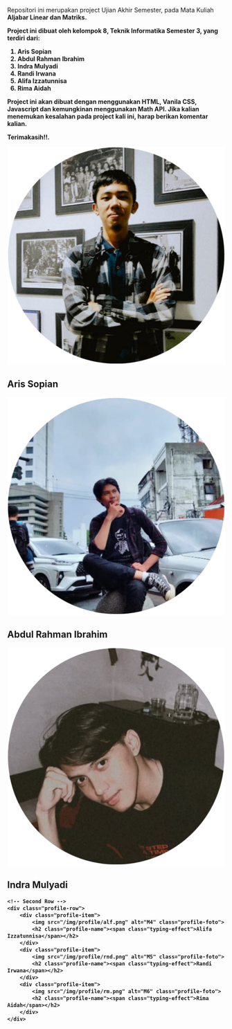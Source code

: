 Repositori ini merupakan project Ujian Akhir Semester, pada Mata Kuliah <b>Aljabar Linear dan Matriks<b>.

Project ini dibuat oleh kelompok 8, Teknik Informatika Semester 3, yang terdiri dari:
1. Aris Sopian
2. Abdul Rahman Ibrahim
3. Indra Mulyadi
4. Randi Irwana
5. Alifa Izzatunnisa
6. Rima Aidah

Project ini akan dibuat dengan menggunakan HTML, Vanila CSS, Javascript dan kemungkinan menggunakan Math API.
Jika kalian menemukan kesalahan pada project kali ini, harap berikan komentar kalian.

Terimakasih!!.

<div class="profile-container">
    <!-- First Row -->
    <div class="profile-row">
        <div class="profile-item">
            <img src="/img/profile/ars.png" alt="M1" class="profile-foto">
            <h2 class="profile-name"><span class="typing-effect">Aris Sopian</span></h2>
        </div>
        <div class="profile-item">
            <img src="/img/profile/abdl.png" alt="M2" class="profile-foto">
            <h2 class="profile-name"><span class="typing-effect">Abdul Rahman Ibrahim</span></h2>
        </div>
        <div class="profile-item">
            <img src="/img/profile/indr.png" alt="M3" class="profile-foto">
            <h2 class="profile-name"><span class="typing-effect">Indra Mulyadi</span></h2>
        </div>
    </div>

    <!-- Second Row -->
    <div class="profile-row">
        <div class="profile-item">
            <img src="/img/profile/alf.png" alt="M4" class="profile-foto">
            <h2 class="profile-name"><span class="typing-effect">Alifa Izzatunnisa</span></h2>
        </div>
        <div class="profile-item">
            <img src="/img/profile/rnd.png" alt="M5" class="profile-foto">
            <h2 class="profile-name"><span class="typing-effect">Randi Irwana</span></h2>
        </div>
        <div class="profile-item">
            <img src="/img/profile/rm.png" alt="M6" class="profile-foto">
            <h2 class="profile-name"><span class="typing-effect">Rima Aidah</span></h2>
        </div>
    </div>
</div>